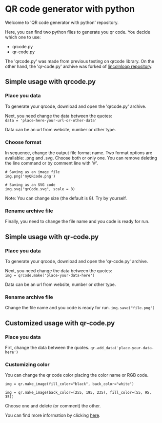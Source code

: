 # QR code generator with python

Welcome to 'QR code generator with python' repository.

Here, you can find two python flies to generate you qr code. You decide which one to use:

- qrcode.py
- qr-code.py

The 'qrcode.py' was made from previous testing on qrcode library. On the other hand, the 'qr-code.py' archive was forked of [lincolnloop repository](https://github.com/lincolnloop/python-qrcode).
 

## Simple usage with qrcode.py

### Place you data

To generate your qrcode, download and open the 'qrcode.py' archive. 

Next, you need change the data between the quotes:<br>
`data = 'place-here-your-url-or-other-data'`

Data can be an url from website, number or other type.

### Choose format

In sequence, change the output file format name.
Two format options are available: .png and .svg. Choose both or only one. You can remove deleting the line command or by comment line with '#'.

```
# Saving as an image file
img.png('myQRCode.png')

# Saving as an SVG code
img.svg("qrCode.svg", scale = 8)
```

Note: You can change size (the default is 8). Try by yourself.

### Rename archive file

Finally, you need to change the file name and you code is ready for run. 


## Simple usage with qr-code.py

### Place you data

To generate your qrcode, download and open the 'qr-code.py' archive. 

Next, you need change the data between the quotes:<br>
`img = qrcode.make('place-your-data-here')`

Data can be an url from website, number or other type.

### Rename archive file

Change the file name and you code is ready for run. 
`img.save("file.png")`

## Customized usage with qr-code.py

### Place you data

Firt, change the data between the quotes.
`qr.add_data('place-your-data-here')`

### Customizing color 

You can change the qr code color placing the color name or RGB code.

```
img = qr.make_image(fill_color="black", back_color="white")

img = qr.make_image(back_color=(255, 195, 235), fill_color=(55, 95, 35))
```
Choose one and delete (or comment) the other.


You can find more information by clicking [here](https://github.com/lincolnloop/python-qrcode).